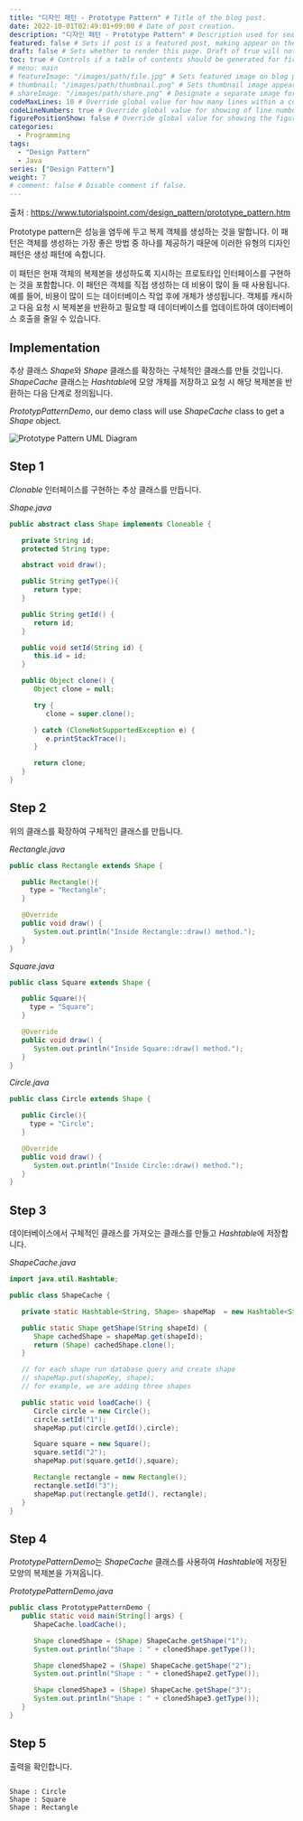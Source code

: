 ```yaml
---
title: "디자인 패턴 - Prototype Pattern" # Title of the blog post.
date: 2022-10-01T02:49:01+09:00 # Date of post creation.
description: "디자인 패턴 - Prototype Pattern" # Description used for search engine.
featured: false # Sets if post is a featured post, making appear on the home page side bar.
draft: false # Sets whether to render this page. Draft of true will not be rendered.
toc: true # Controls if a table of contents should be generated for first-level links automatically.
# menu: main
# featureImage: "/images/path/file.jpg" # Sets featured image on blog post.
# thumbnail: "/images/path/thumbnail.png" # Sets thumbnail image appearing inside card on homepage.
# shareImage: "/images/path/share.png" # Designate a separate image for social media sharing.
codeMaxLines: 10 # Override global value for how many lines within a code block before auto-collapsing.
codeLineNumbers: true # Override global value for showing of line numbers within code block.
figurePositionShow: false # Override global value for showing the figure label.
categories:
  - Programming
tags:
  - "Design Pattern"
  - Java
series: ["Design Pattern"]
weight: 7
# comment: false # Disable comment if false.
---
```


출처 : https://www.tutorialspoint.com/design_pattern/prototype_pattern.htm

Prototype pattern은 성능을 염두에 두고 복제 객체를 생성하는 것을 말합니다. 이 패턴은 객체를 생성하는 가장 좋은 방법 중 하나를 제공하기 때문에 이러한 유형의 디자인 패턴은 생성 패턴에 속합니다.

이 패턴은 현재 객체의 복제본을 생성하도록 지시하는 프로토타입 인터페이스를 구현하는 것을 포함합니다. 이 패턴은 객체를 직접 생성하는 데 비용이 많이 들 때 사용됩니다. 예를 들어, 비용이 많이 드는 데이터베이스 작업 후에 개체가 생성됩니다. 객체를 캐시하고 다음 요청 시 복제본을 반환하고 필요할 때 데이터베이스를 업데이트하여 데이터베이스 호출을 줄일 수 있습니다.

## Implementation

추상 클래스 *Shape*와 _Shape_ 클래스를 확장하는 구체적인 클래스를 만들 것입니다. _ShapeCache_ 클래스는 *Hashtable*에 모양 개체를 저장하고 요청 시 해당 복제본을 반환하는 다음 단계로 정의됩니다.

_PrototypPatternDemo_, our demo class will use _ShapeCache_ class to get a _Shape_ object.

![Prototype Pattern UML Diagram](https://www.tutorialspoint.com/design_pattern/images/prototype_pattern_uml_diagram.jpg)

## Step 1

_Clonable_ 인터페이스를 구현하는 추상 클래스를 만듭니다.

_Shape.java_

```java
public abstract class Shape implements Cloneable {

   private String id;
   protected String type;

   abstract void draw();

   public String getType(){
      return type;
   }

   public String getId() {
      return id;
   }

   public void setId(String id) {
      this.id = id;
   }

   public Object clone() {
      Object clone = null;

      try {
         clone = super.clone();

      } catch (CloneNotSupportedException e) {
         e.printStackTrace();
      }

      return clone;
   }
}
```

## Step 2

위의 클래스를 확장하여 구체적인 클래스를 만듭니다.

_Rectangle.java_

```java
public class Rectangle extends Shape {

   public Rectangle(){
     type = "Rectangle";
   }

   @Override
   public void draw() {
      System.out.println("Inside Rectangle::draw() method.");
   }
}
```

_Square.java_

```java
public class Square extends Shape {

   public Square(){
     type = "Square";
   }

   @Override
   public void draw() {
      System.out.println("Inside Square::draw() method.");
   }
}
```

_Circle.java_

```java
public class Circle extends Shape {

   public Circle(){
     type = "Circle";
   }

   @Override
   public void draw() {
      System.out.println("Inside Circle::draw() method.");
   }
}
```

## Step 3

데이터베이스에서 구체적인 클래스를 가져오는 클래스를 만들고 *Hashtable*에 저장합니다.

_ShapeCache.java_

```java
import java.util.Hashtable;

public class ShapeCache {

   private static Hashtable<String, Shape> shapeMap  = new Hashtable<String, Shape>();

   public static Shape getShape(String shapeId) {
      Shape cachedShape = shapeMap.get(shapeId);
      return (Shape) cachedShape.clone();
   }

   // for each shape run database query and create shape
   // shapeMap.put(shapeKey, shape);
   // for example, we are adding three shapes

   public static void loadCache() {
      Circle circle = new Circle();
      circle.setId("1");
      shapeMap.put(circle.getId(),circle);

      Square square = new Square();
      square.setId("2");
      shapeMap.put(square.getId(),square);

      Rectangle rectangle = new Rectangle();
      rectangle.setId("3");
      shapeMap.put(rectangle.getId(), rectangle);
   }
}
```

## Step 4

*PrototypePatternDemo*는 _ShapeCache_ 클래스를 사용하여 *Hashtable*에 저장된 모양의 복제본을 가져옵니다.

_PrototypePatternDemo.java_

```java
public class PrototypePatternDemo {
   public static void main(String[] args) {
      ShapeCache.loadCache();

      Shape clonedShape = (Shape) ShapeCache.getShape("1");
      System.out.println("Shape : " + clonedShape.getType());

      Shape clonedShape2 = (Shape) ShapeCache.getShape("2");
      System.out.println("Shape : " + clonedShape2.getType());

      Shape clonedShape3 = (Shape) ShapeCache.getShape("3");
      System.out.println("Shape : " + clonedShape3.getType());
   }
}
```

## Step 5

출력을 확인합니다.

```output

Shape : Circle
Shape : Square
Shape : Rectangle

```
